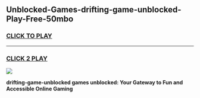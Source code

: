 
## Unblocked-Games-drifting-game-unblocked-Play-Free-50mbo
<h3>
<a href="https://premium76.site?title=drifting-game-unblocked&ref=23A">CLICK TO PLAY</a></h3>
<hr>

<h3>
<a href="https://premium76.site?title=drifting-game-unblocked&ref=23A">CLICK 2 PLAY</a>
  
</h3>

<a href="https://premium76.site?title=drifting-game-unblocked&ref=23A"><img src="https://clearcache.store/games.png"></a>


**drifting-game-unblocked games unblocked: Your Gateway to Fun and Accessible Online Gaming**
